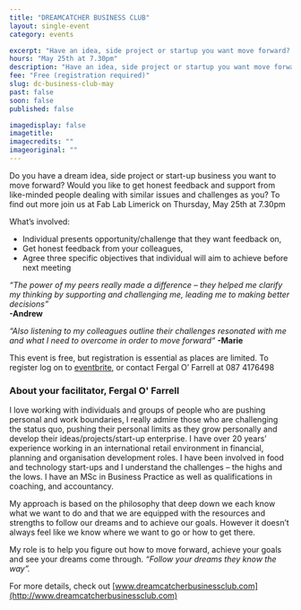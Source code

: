 ```yaml
---
title: "DREAMCATCHER BUSINESS CLUB"
layout: single-event
category: events

excerpt: "Have an idea, side project or startup you want move forward? Get feedback and support with others like yourself, set goals, make new connections, learn practical business tips and tools."
hours: "May 25th at 7.30pm"
description: "Have an idea, side project or startup you want move forward? Get feedback and support with others like yourself, set goals, make new connections, learn practical business tips and tools."
fee: "Free (registration required)"
slug: dc-business-club-may
past: false
soon: false
published: false

imagedisplay: false
imagetitle:
imagecredits: ""
imageoriginal: ""
---
```


Do you have a dream idea, side project or start-up business you want to move forward?
Would you like to get honest feedback and support from like-minded people dealing with similar issues and challenges as you?
To find out more join us at Fab Lab Limerick on Thursday, May 25th at 7.30pm

What’s involved:
* Individual presents opportunity/challenge that they want feedback on,
* Get honest feedback from your colleagues,
* Agree three specific objectives that individual will aim to achieve before next meeting

*“The power of my peers really made a difference – they helped me clarify my thinking by supporting and challenging me, leading me to making better decisions”* <br> **-Andrew**

*“Also listening to my colleagues outline their challenges resonated with me and what I need to overcome in order to move forward“* **-Marie**

This event is free, but registration is essential as places are limited. To register log on to [eventbrite](https://www.eventbrite.ie/e/dreamcatcher-business-club-tickets-34162682503), or contact Fergal O’ Farrell at 087 4176498

### About your facilitator, Fergal O' Farrell
I love working with individuals and groups of people who are pushing personal and work boundaries, I really admire those who are challenging the status quo, pushing their personal limits as they grow personally and develop their ideas/projects/start-up enterprise.
I have over 20 years’ experience working in an international retail environment in financial, planning and organisation development roles. I have been involved in food and technology start-ups and I understand the challenges – the highs and the lows. I have an MSc in Business Practice as well as qualifications in coaching, and accountancy.

My approach is based on the philosophy that deep down we each know what we want to do and that we are equipped with the resources and strengths to follow our dreams and to achieve our goals.
However it doesn’t always feel like we know where we want to go or how to get there.

My role is to help you figure out how to move forward, achieve your goals and see your dreams come through. *“Follow your dreams they know the way”.*

For more details, check out [www.dreamcatcherbusinessclub.com](http://www.dreamcatcherbusinessclub.com)
